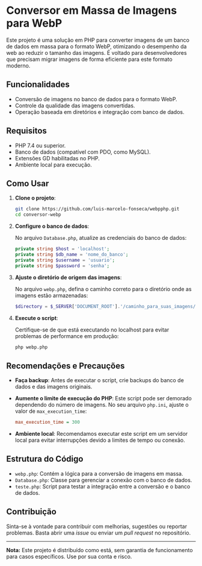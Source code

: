 
# Conversor em Massa de Imagens para WebP

Este projeto é uma solução em PHP para converter imagens de um banco de dados em massa para o formato WebP, otimizando o desempenho da web ao reduzir o tamanho das imagens. É voltado para desenvolvedores que precisam migrar imagens de forma eficiente para este formato moderno.

## Funcionalidades

- Conversão de imagens no banco de dados para o formato WebP.
- Controle da qualidade das imagens convertidas.
- Operação baseada em diretórios e integração com banco de dados.

## Requisitos

- PHP 7.4 ou superior.
- Banco de dados (compatível com PDO, como MySQL).
- Extensões GD habilitadas no PHP.
- Ambiente local para execução.

## Como Usar

1. **Clone o projeto**:

   ```bash
   git clone https://github.com/luis-marcelo-fonseca/webpphp.git
   cd conversor-webp
   ```

2. **Configure o banco de dados**:

   No arquivo `Database.php`, atualize as credenciais do banco de dados:

   ```php
   private string $host = 'localhost';
   private string $db_name = 'nome_do_banco';
   private string $username = 'usuario';
   private string $password = 'senha';
   ```

3. **Ajuste o diretório de origem das imagens**:

   No arquivo `webp.php`, defina o caminho correto para o diretório onde as imagens estão armazenadas:

   ```php
   $directory = $_SERVER['DOCUMENT_ROOT'].'/caminho_para_suas_imagens/';
   ```

4. **Execute o script**:

   Certifique-se de que está executando no localhost para evitar problemas de performance em produção:

   ```bash
   php webp.php
   ```

## Recomendações e Precauções

- **Faça backup**: Antes de executar o script, crie backups do banco de dados e das imagens originais.
- **Aumente o limite de execução do PHP**: Este script pode ser demorado dependendo do número de imagens. No seu arquivo `php.ini`, ajuste o valor de `max_execution_time`:

   ```ini
   max_execution_time = 300
   ```

- **Ambiente local**: Recomendamos executar este script em um servidor local para evitar interrupções devido a limites de tempo ou conexão.

## Estrutura do Código

- `webp.php`: Contém a lógica para a conversão de imagens em massa.
- `Database.php`: Classe para gerenciar a conexão com o banco de dados.
- `teste.php`: Script para testar a integração entre a conversão e o banco de dados.

## Contribuição

Sinta-se à vontade para contribuir com melhorias, sugestões ou reportar problemas. Basta abrir uma *issue* ou enviar um *pull request* no repositório.

---

**Nota:** Este projeto é distribuído como está, sem garantia de funcionamento para casos específicos. Use por sua conta e risco.
